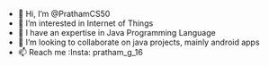 - 👋 Hi, I’m @PrathamCS50
- 👀 I’m interested in Internet of Things
- 🌱 I have an expertise in Java Programming Language
- 💞️ I’m looking to collaborate on java projects, mainly android apps 
- 📫 Reach me :Insta: pratham_g_16

<!---
PrathamCS50/PrathamCS50 is a ✨ special ✨ repository because its `README.md` (this file) appears on your GitHub profile.
You can click the Preview link to take a look at your changes.
--->
